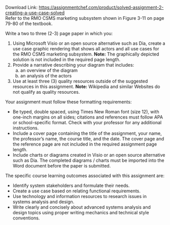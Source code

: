 Download Link: https://assignmentchef.com/product/solved-assignment-2-creating-a-use-case-solved
<br>
Refer to the RMO CSMS marketing subsystem shown in Figure 3-11 on page 79-80 of the textbook.

Write a two to three (2-3) page paper in which you:

<ol start="1" type="1">

 <li>Using Microsoft Visio or an open source alternative such as Dia, create a use case graphic rendering that shows all actors and all use cases for the RMO CSMS marketing subsystem. <strong>Note:</strong> The graphically depicted solution is not included in the required page length.</li>

 <li>Provide a narrative describing your diagram that includes:

  <ol start="1" type="a">

   <li>an overview of the diagram</li>

   <li>an analysis of the actors</li>

  </ol></li>

 <li>Use at least three (3) quality resources outside of the suggested resources in this assignment. <strong>Note:</strong> Wikipedia and similar Websites do not qualify as quality resources.</li>

</ol>

Your assignment must follow these formatting requirements:

<ul>

 <li>Be typed, double spaced, using Times New Roman font (size 12), with one-inch margins on all sides; citations and references must follow APA or school-specific format. Check with your professor for any additional instructions.</li>

 <li>Include a cover page containing the title of the assignment, your name, the professor’s name, the course title, and the date. The cover page and the reference page are not included in the required assignment page length.</li>

 <li>Include charts or diagrams created in Visio or an open source alternative such as Dia. The completed diagrams / charts must be imported into the Word document before the paper is submitted.</li>

</ul>

The specific course learning outcomes associated with this assignment are:

<ul>

 <li>Identify system stakeholders and formulate their needs.</li>

 <li>Create a use case based on relating functional requirements.</li>

 <li>Use technology and information resources to research issues in systems analysis and design.</li>

 <li>Write clearly and concisely about advanced systems analysis and design topics using proper writing mechanics and technical style conventions.</li>

</ul>
